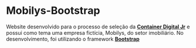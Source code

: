 # Mobilys-Bootstrap
<p>Website desenvolvido para o processo de seleção da <a href="http://www.codijr.ufc.br/"><b>Container Digital Jr</b></a> e possui como tema uma empresa fictícia, Mobilys, do setor imobiliário. 
No desenvolvimento, foi utilizando o framework <a href="https://getbootstrap.com/"><b>Bootstrap<b></a></p>
